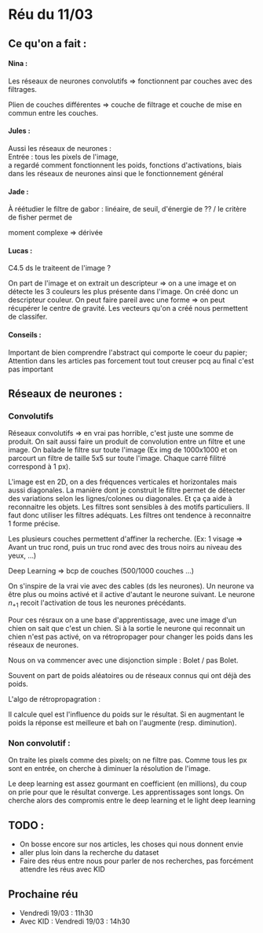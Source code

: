 # Réu du 11/03

## Ce qu'on a fait :

#### Nina : 

Les réseaux de neurones convolutifs => fonctionnent par couches avec des filtrages.

Plien de couches différentes => couche de filtrage et couche de mise en commun entre les couches.

#### Jules : 

Aussi les réseaux de neurones :   
Entrée : tous les pixels de l'image,  
a regardé comment fonctionnent les poids, fonctions d'activations, biais dans les réseaux de neurones ainsi que le fonctionnement général

#### Jade :

À réétudier le filtre de gabor :  linéaire, de seuil, d'énergie de ?? / le critère de fisher permet de 

moment complexe => dérivée

#### Lucas :

C4.5 ds le traiteent de l'image ?

On part de l'image et on extrait un descripteur => on a une image et on détecte les 3 couleurs les plus présente dans l'image. On créé donc un descripteur couleur. On peut faire pareil avec une forme => on peut récupérer le centre de gravité. Les vecteurs qu'on a créé nous permettent de classifer.

#### Conseils : 

Important de bien comprendre l'abstract qui comporte le coeur du papier;
Attention dans les articles pas forcement tout tout creuser pcq au final c'est pas important 

## Réseaux de neurones : 

### Convolutifs 

Réseaux convolutifs => en vrai pas horrible, c'est juste une somme de produit. On sait aussi faire un produit de convolution entre un filtre et une image. On balade le filtre sur toute l'image (Ex img de 1000x1000 et on parcourt un filtre de taille 5x5 sur toute l'image. Chaque carré filitré correspond à 1 px). 

L'image est en 2D, on a des fréquences verticales et horizontales mais aussi diagonales. La manière dont je construit le filtre permet de détecter des variations selon les lignes/colones ou diagonales. Et ça ça aide à reconnaitre les objets. Les filtres sont sensibles à des motifs particuliers. Il faut donc utiliser les filtres adéquats. Les filtres ont tendence à reconnaitre 1 forme précise.

Les plusieurs couches permettent d'affiner la recherche. (Ex: 1 visage => Avant un truc rond, puis un truc rond avec des trous noirs au niveau des yeux, …)

Deep Learning => bcp de couches (500/1000 couches …)

On s'inspire de la vrai vie avec des cables (ds les neurones). Un neurone va être plus ou moins activé et il active d'autant le neurone suivant. Le neurone $n_{+1}$ recoit l'activation de tous les neurones précédants.

Pour ces résraux on a une base d'apprentissage, avec une image d'un chien on sait que c'est un chien. Si à la sortie le neurone qui reconnait un chien n'est pas activé, on va rétropropager pour changer les poids dans les réseaux de neurones.

Nous on va commencer avec une disjonction simple : Bolet / pas Bolet.

Souvent on part de poids aléatoires ou de réseaux connus qui ont déjà des poids.

L'algo de rétropropagration : 

Il calcule quel est l'influence du poids sur le résultat. Si en augmentant le poids la réponse est meilleure et bah on l'augmente (resp. diminution).

### Non convolutif :

On traite les pixels comme des pixels; on ne filtre pas. Comme tous les px sont en entrée, on cherche à diminuer la résolution de l'image.

Le deep learning est assez gourmant en coefficient (en millions), du coup on prie pour que le résultat converge. Les apprentissages sont longs. On cherche alors des compromis entre le deep learning et le light deep learning

## TODO :

- On bosse encore sur nos articles, les choses qui nous donnent envie
- aller plus loin dans la recherche du dataset 
- Faire des réus entre nous pour parler de nos recherches, pas forcément attendre les réus avec KID

## Prochaine réu

- Vendredi 19/03  : 11h30
- Avec KID : Vendredi 19/03 : 14h30

